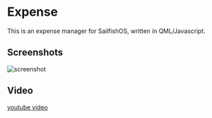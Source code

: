 Expense
=======

This is an expense manager for SailfishOS, written in QML/Javascript.


Screenshots
--------------

![screenshot](http://s29.postimg.org/4ozrcm94n/terzo.png)


Video
--------------

[youtube video](https://www.youtube.com/watch?v=2zjHRvf7F74)
